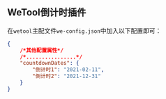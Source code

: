 ## WeTool倒计时插件

在`wetool`主配文件`we-config.json`中加入以下配置即可：

```json
{
    /*其他配置属性*/
    /*................*/
    "countdownDates": {
        "倒计时1": "2021-02-11",
        "倒计时2": "2021-12-31"
    }
}
```
